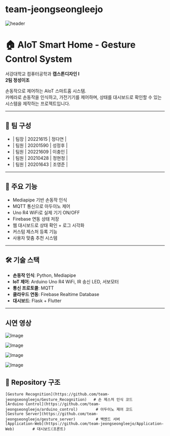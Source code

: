 # team-jeongseongleejo
![header](https://capsule-render.vercel.app/api?type=waving&color=gradient&height=300&section=header&text=Good%20to%20see%20you%20%F0%9F%A4%97)

# 🏠 AIoT Smart Home - Gesture Control System

서강대학교 컴퓨터공학과 **캡스톤디자인 I**  
**2팀 정성이조**  

손동작으로 제어하는 AIoT 스마트홈 시스템.  
카메라로 손동작을 인식하고, 가전기기를 제어하며, 상태를 대시보드로 확인할 수 있는 시스템을 제작하는 프로젝트입니다.

---

## 👥 팀 구성

- | 팀장 | 20221615 | 정다연 |
- | 팀원 | 20201590 | 성정후 |
- | 팀원 | 20221609 | 이충인 |
- | 팀원 | 20210428 | 정현정 |
- | 팀원 | 20201643 | 조영준 |
  
---

## 🧠 주요 기능

- Mediapipe 기반 손동작 인식
- MQTT 통신으로 아두이노 제어
- Uno R4 WiFi로 실제 기기 ON/OFF
- Firebase 연동 상태 저장
- 웹 대시보드로 상태 확인 + 로그 시각화
- 커스텀 제스처 등록 기능
- 사용자 맞춤 추천 시스템

---

## 🛠 기술 스택

- **손동작 인식**: Python, Mediapipe
- **IoT 제어**: Arduino Uno R4 WiFi, IR 송신 LED, 서보모터
- **통신 프로토콜**: MQTT
- **클라우드 연동**: Firebase Realtime Database
- **대시보드**: Flask + Flutter

---
## 시연 영상

![Image](https://github.com/user-attachments/assets/3bd9c238-8d83-4c4b-909e-d808a275a8ac)

![Image](https://github.com/user-attachments/assets/a62b4331-987c-432a-9d69-d29a0154f470)

![Image](https://github.com/user-attachments/assets/bd722e4a-f911-4190-8937-5fc7a56d0913)

![Image](https://github.com/user-attachments/assets/8ee38c10-33c6-4d1b-85a5-381786322be2)

## 📁 Repository 구조

```
[Gesture Recognition](https://github.com/team-jeongseongleejo/Gesture_Recognition)   # 손 제스처 인식 코드  
[Arduino Control](https://github.com/team-jeongseongleejo/arduino_control)        # 아두이노 제어 코드  
[Gesture Server](https://github.com/team-jeongseongleejo/gesture_server)         # 백엔드 서버
[Application-Web](https://github.com/team-jeongseongleejo/Application-Web)        # 대시보드(프론트)

```
